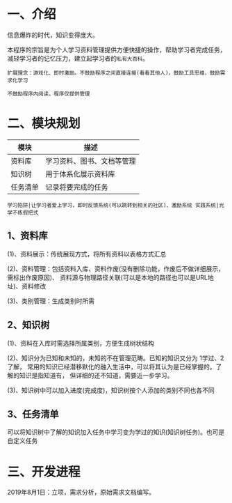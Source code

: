 
# 一、介绍

信息爆炸的时代，知识变得庞大。

本程序的宗旨是为个人学习资料管理提供方便快捷的操作，帮助学习者完成任务，
减轻学习者的记忆压力，建立起学习者的`私有大百科`。

`扩展理念：游戏化、即时激励。不鼓励程序之间直接连接(看看其他人)，鼓励工具思维，鼓励需求化学习`

`不鼓励程序内阅读，程序仅提供管理`

# 二、模块规划

模块|描述
---|---
资料库|学习资料、图书、文档等管理
知识树|用于体系化展示资料库
任务清单|记录将要完成的任务

`学习陷阱|让学习者爱上学习，即时反馈系统(可以跳转到相关的社区)、激励系统
实践系统|光学不练假把式`

## 1、资料库

(1)、资料展示：传统展现方式，将所有资料以表格方式汇总

(2)、资料管理：包括资料入库、资料作废(没有删除功能，作废后不做详细展示，需标出作废原因)、
资料源与物理路径关联(可以是本地的路径也可以是URL地址)、资料修改

(3)、类别管理：生成类别时所需

## 2、知识树

(1)、资料在入库时需选择所属类别，方便生成树状结构

(2)、知识分为已知和未知的，未知的不在管理范畴。已知的知识又分为 1学过、2了解，
常用的知识已经潜移默化的融入生活中，可以将其认为是已经掌握的。了解的知识是指知道有，
但详细的还不知道，需要近一步学习。

(3)、知识树中可以加入进度(完成度)，知识树按个人添加的类别不同也各不同

## 3、任务清单

可以将知识树中了解的知识加入任务中学习变为学过的知识(知识树任务)。也可是自定义任务

# 三、开发进程

2019年8月1日：立项，需求分析，原始需求文档编写。
